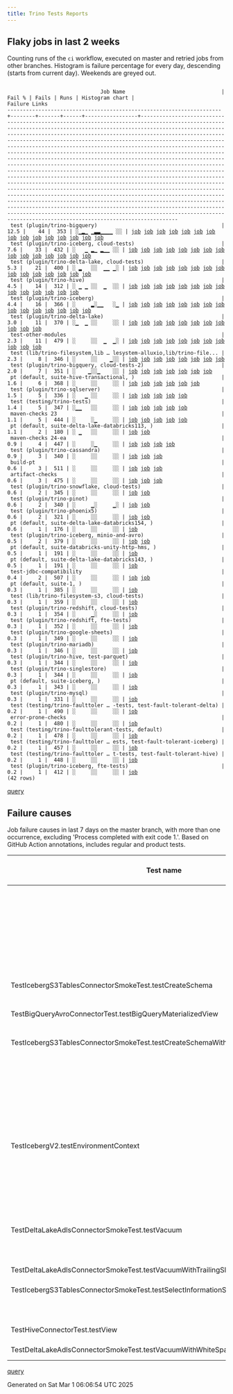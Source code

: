 ```yaml
---
title: Trino Tests Reports
---
```


## Flaky jobs in last 2 weeks

Counting runs of the `ci` workflow, executed on master and retried jobs from other branches.
Histogram is failure percentage for every day, descending (starts from current day).
Weekends are greyed out.
<pre><code>
                              Job Name                               | Fail % | Fails | Runs | Histogram chart |                                                                                                                                                                                                                                                                                                                                                                                                                                                                                                                                                                                                                  Failure Links                                                                                                                                                                                                                                                                                                                                                                                                                                                                                                                                                                                                                   
---------------------------------------------------------------------+--------+-------+------+-----------------+--------------------------------------------------------------------------------------------------------------------------------------------------------------------------------------------------------------------------------------------------------------------------------------------------------------------------------------------------------------------------------------------------------------------------------------------------------------------------------------------------------------------------------------------------------------------------------------------------------------------------------------------------------------------------------------------------------------------------------------------------------------------------------------------------------------------------------------------------------------------------------------------------------------------------------------------------------------------------------------------------------------------------------------------------------------------------------------------------------------------------------------------------------------------------------------------------------------------------------------------------
 test (plugin/trino-bigquery)                                        |   12.5 |    44 |  353 | ░▁▂▁ ▁▃▃▁▁▁▁ ░░ | <a href="https://github.com/trinodb/trino/actions/runs/13581267152/job/37967654448">job</a> <a href="https://github.com/trinodb/trino/actions/runs/13593854600/job/38006252860">job</a> <a href="https://github.com/trinodb/trino/actions/runs/13564593337/job/37914795586">job</a> <a href="https://github.com/trinodb/trino/actions/runs/13570231956/job/37933236544">job</a> <a href="https://github.com/trinodb/trino/actions/runs/13570231956/job/37933236544">job</a> <a href="https://github.com/trinodb/trino/actions/runs/13576076790/job/37952563664">job</a> <a href="https://github.com/trinodb/trino/actions/runs/13577774218/job/37957863427">job</a> <a href="https://github.com/trinodb/trino/actions/runs/13538671622/job/37834889185">job</a> <a href="https://github.com/trinodb/trino/actions/runs/13538671622/job/37834889185">job</a> <a href="https://github.com/trinodb/trino/actions/runs/13538671622/job/37838585620">job</a> <a href="https://github.com/trinodb/trino/actions/runs/13538671622/job/37838585620">job</a> <a href="https://github.com/trinodb/trino/actions/runs/13542055080/job/37845194144">job</a> <a href="https://github.com/trinodb/trino/actions/runs/13530186452/job/37810366627">job</a> <a href="https://github.com/trinodb/trino/actions/runs/13531837181/job/37815700006">job</a> <a href="https://github.com/trinodb/trino/actions/runs/13494103692/job/37697527589">job</a>  
 test (plugin/trino-iceberg, cloud-tests)                            |    7.6 |    33 |  432 | ░   ▁ ▂▁ ▂▁▁ ░░ | <a href="https://github.com/trinodb/trino/actions/runs/13583793269/job/37974426537">job</a> <a href="https://github.com/trinodb/trino/actions/runs/13558369100/job/37896981031">job</a> <a href="https://github.com/trinodb/trino/actions/runs/13519554902/job/37775642817">job</a> <a href="https://github.com/trinodb/trino/actions/runs/13524304049/job/37790946852">job</a> <a href="https://github.com/trinodb/trino/actions/runs/13524304049/job/37796013985">job</a> <a href="https://github.com/trinodb/trino/actions/runs/13529906694/job/37809454975">job</a> <a href="https://github.com/trinodb/trino/actions/runs/13530186452/job/37810376449">job</a> <a href="https://github.com/trinodb/trino/actions/runs/13491020912/job/37689192922">job</a> <a href="https://github.com/trinodb/trino/actions/runs/13486194431/job/37677646138">job</a> <a href="https://github.com/trinodb/trino/actions/runs/13488031960/job/37681766186">job</a> <a href="https://github.com/trinodb/trino/actions/runs/13488031960/job/37681766186">job</a> <a href="https://github.com/trinodb/trino/actions/runs/13473575638/job/37650032088">job</a> <a href="https://github.com/trinodb/trino/actions/runs/13426635864/job/37510739557">job</a> <a href="https://github.com/trinodb/trino/actions/runs/13427851522/job/37514081000">job</a> <a href="https://github.com/trinodb/trino/actions/runs/13431158517/job/37523247725">job</a>  
 test (plugin/trino-delta-lake, cloud-tests)                         |    5.3 |    21 |  400 | ░ ▂   ░░  ▁▁ ▁░ | <a href="https://github.com/trinodb/trino/actions/runs/13558377120/job/37896997731">job</a> <a href="https://github.com/trinodb/trino/actions/runs/13564593337/job/37914801466">job</a> <a href="https://github.com/trinodb/trino/actions/runs/13565340449/job/37917122588">job</a> <a href="https://github.com/trinodb/trino/actions/runs/13565340449/job/37917122588">job</a> <a href="https://github.com/trinodb/trino/actions/runs/13569631502/job/37931133181">job</a> <a href="https://github.com/trinodb/trino/actions/runs/13535472637/job/37826278945">job</a> <a href="https://github.com/trinodb/trino/actions/runs/13549751375/job/37870295972">job</a> <a href="https://github.com/trinodb/trino/actions/runs/13413065848/job/37467430134">job</a> <a href="https://github.com/trinodb/trino/actions/runs/13417030433/job/37480398855">job</a> <a href="https://github.com/trinodb/trino/actions/runs/13380967817/job/37369402145">job</a> <a href="https://github.com/trinodb/trino/actions/runs/13381035488/job/37369564099">job</a> <a href="https://github.com/trinodb/trino/actions/runs/13381852965/job/37371678427">job</a> <a href="https://github.com/trinodb/trino/actions/runs/13399787262/job/37427672501">job</a> <a href="https://github.com/trinodb/trino/actions/runs/13376131531/job/37355768412">job</a> <a href="https://github.com/trinodb/trino/actions/runs/13376131531/job/37355768412">job</a>  
 test (plugin/trino-hive)                                            |    4.5 |    14 |  312 | ░ ▁ ▁ ░░  ▁  ░░ | <a href="https://github.com/trinodb/trino/actions/runs/13565340449/job/37917124915">job</a> <a href="https://github.com/trinodb/trino/actions/runs/13565340449/job/37917124915">job</a> <a href="https://github.com/trinodb/trino/actions/runs/13572109227/job/37939598843">job</a> <a href="https://github.com/trinodb/trino/actions/runs/13543380494/job/37849384026">job</a> <a href="https://github.com/trinodb/trino/actions/runs/13546263314/job/37858617724">job</a> <a href="https://github.com/trinodb/trino/actions/runs/13519905598/job/37776734922">job</a> <a href="https://github.com/trinodb/trino/actions/runs/13519905598/job/37776734922">job</a> <a href="https://github.com/trinodb/trino/actions/runs/13524304049/job/37790943823">job</a> <a href="https://github.com/trinodb/trino/actions/runs/13440517407/job/37553610205">job</a> <a href="https://github.com/trinodb/trino/actions/runs/13411478353/job/37462544821">job</a> <a href="https://github.com/trinodb/trino/actions/runs/13413525979/job/37468932955">job</a> <a href="https://github.com/trinodb/trino/actions/runs/13419663401/job/37489088816">job</a> <a href="https://github.com/trinodb/trino/actions/runs/13362862750/job/37315441961">job</a> <a href="https://github.com/trinodb/trino/actions/runs/13362862750/job/37315441961">job</a>                                                                                  
 test (plugin/trino-iceberg)                                         |    4.4 |    16 |  366 | ░     ▂░▁▁   ░▁ | <a href="https://github.com/trinodb/trino/actions/runs/13583793269/job/37974426212">job</a> <a href="https://github.com/trinodb/trino/actions/runs/13577774218/job/37957872288">job</a> <a href="https://github.com/trinodb/trino/actions/runs/13524304049/job/37790946214">job</a> <a href="https://github.com/trinodb/trino/actions/runs/13529906694/job/37809454582">job</a> <a href="https://github.com/trinodb/trino/actions/runs/13481800339/job/37667945356">job</a> <a href="https://github.com/trinodb/trino/actions/runs/13488031960/job/37681766133">job</a> <a href="https://github.com/trinodb/trino/actions/runs/13488031960/job/37681766133">job</a> <a href="https://github.com/trinodb/trino/actions/runs/13455385381/job/37598521191">job</a> <a href="https://github.com/trinodb/trino/actions/runs/13455385381/job/37598521191">job</a> <a href="https://github.com/trinodb/trino/actions/runs/13426427725/job/37510177428">job</a> <a href="https://github.com/trinodb/trino/actions/runs/13431529794/job/37524400342">job</a> <a href="https://github.com/trinodb/trino/actions/runs/13383996388/job/37377381267">job</a> <a href="https://github.com/trinodb/trino/actions/runs/13383996388/job/37377381267">job</a> <a href="https://github.com/trinodb/trino/actions/runs/13376131531/job/37355773787">job</a> <a href="https://github.com/trinodb/trino/actions/runs/13376131531/job/37355773787">job</a>  
 test (plugin/trino-delta-lake)                                      |    3.0 |    11 |  370 | ░▁  ▁ ░░     ░░ | <a href="https://github.com/trinodb/trino/actions/runs/13593458360/job/38004946843">job</a> <a href="https://github.com/trinodb/trino/actions/runs/13593458360/job/38004946843">job</a> <a href="https://github.com/trinodb/trino/actions/runs/13564593337/job/37914800991">job</a> <a href="https://github.com/trinodb/trino/actions/runs/13524167209/job/37790664713">job</a> <a href="https://github.com/trinodb/trino/actions/runs/13524167209/job/37790664713">job</a> <a href="https://github.com/trinodb/trino/actions/runs/13524167209/job/37796896946">job</a> <a href="https://github.com/trinodb/trino/actions/runs/13524167209/job/37796896946">job</a> <a href="https://github.com/trinodb/trino/actions/runs/13530186452/job/37810371039">job</a> <a href="https://github.com/trinodb/trino/actions/runs/13419663401/job/37489085220">job</a> <a href="https://github.com/trinodb/trino/actions/runs/13371803014/job/37341854603">job</a> <a href="https://github.com/trinodb/trino/actions/runs/13371803014/job/37341854603">job</a>                                                                                                                                                                                                                                                                                                                                  
 test-other-modules                                                  |    2.3 |    11 |  479 | ░     ░░  ▁  ▁░ | <a href="https://github.com/trinodb/trino/actions/runs/13583793269/job/37974378906">job</a> <a href="https://github.com/trinodb/trino/actions/runs/13411509290/job/37462655858">job</a> <a href="https://github.com/trinodb/trino/actions/runs/13413525979/job/37468854608">job</a> <a href="https://github.com/trinodb/trino/actions/runs/13414746711/job/37472752077">job</a> <a href="https://github.com/trinodb/trino/actions/runs/13416608007/job/37478856980">job</a> <a href="https://github.com/trinodb/trino/actions/runs/13398902213/job/37424650573">job</a> <a href="https://github.com/trinodb/trino/actions/runs/13370453614/job/37337847443">job</a> <a href="https://github.com/trinodb/trino/actions/runs/13376693418/job/37357416742">job</a> <a href="https://github.com/trinodb/trino/actions/runs/13376729394/job/37357444668">job</a> <a href="https://github.com/trinodb/trino/actions/runs/13378289936/job/37362020885">job</a> <a href="https://github.com/trinodb/trino/actions/runs/13352878211/job/37291629067">job</a>                                                                                                                                                                                                                                                                                                                                  
 test (lib/trino-filesystem,lib … lesystem-alluxio,lib/trino-file... |    2.3 |     8 |  346 | ░     ░░    ▁░░ | <a href="https://github.com/trinodb/trino/actions/runs/13583793269/job/37974415815">job</a> <a href="https://github.com/trinodb/trino/actions/runs/13569631502/job/37931120862">job</a> <a href="https://github.com/trinodb/trino/actions/runs/13528039187/job/37803484093">job</a> <a href="https://github.com/trinodb/trino/actions/runs/13399037319/job/37425192498">job</a> <a href="https://github.com/trinodb/trino/actions/runs/13366421185/job/37325154550">job</a> <a href="https://github.com/trinodb/trino/actions/runs/13366421185/job/37325154550">job</a> <a href="https://github.com/trinodb/trino/actions/runs/13377791036/job/37360644834">job</a> <a href="https://github.com/trinodb/trino/actions/runs/13378289936/job/37362049497">job</a>                                                                                                                                                                                                                                                                                                                                                                                                                                                                                                                                                                                  
 test (plugin/trino-bigquery, cloud-tests-2)                         |    2.0 |     7 |  351 | ░    ▁░░▁    ░░ | <a href="https://github.com/trinodb/trino/actions/runs/13551667870/job/37876575427">job</a> <a href="https://github.com/trinodb/trino/actions/runs/13524304049/job/37790933604">job</a> <a href="https://github.com/trinodb/trino/actions/runs/13494103692/job/37697528322">job</a> <a href="https://github.com/trinodb/trino/actions/runs/13494103692/job/37697528322">job</a> <a href="https://github.com/trinodb/trino/actions/runs/13465657373/job/37630831436">job</a> <a href="https://github.com/trinodb/trino/actions/runs/13367104989/job/37327258524">job</a> <a href="https://github.com/trinodb/trino/actions/runs/13375863979/job/37354925638">job</a>                                                                                                                                                                                                                                                                                                                                                                                                                                                                                                                                                                                                                                                                  
 pt (default, suite-hive-transactional, )                            |    1.6 |     6 |  368 | ░     ░░     ░░ | <a href="https://github.com/trinodb/trino/actions/runs/13593854600/job/38006693652">job</a> <a href="https://github.com/trinodb/trino/actions/runs/13545236670/job/37855794108">job</a> <a href="https://github.com/trinodb/trino/actions/runs/13545236670/job/37855794108">job</a> <a href="https://github.com/trinodb/trino/actions/runs/13410984174/job/37461503841">job</a> <a href="https://github.com/trinodb/trino/actions/runs/13401341369/job/37433104222">job</a> <a href="https://github.com/trinodb/trino/actions/runs/13401341369/job/37433104222">job</a>                                                                                                                                                                                                                                                                                                                                                                                                                                                                                                                                                                                                                                                                                                                                                  
 test (plugin/trino-sqlserver)                                       |    1.5 |     5 |  336 | ░   ▁ ░░     ░░ | <a href="https://github.com/trinodb/trino/actions/runs/13572109227/job/37939610483">job</a> <a href="https://github.com/trinodb/trino/actions/runs/13516943162/job/37767513331">job</a> <a href="https://github.com/trinodb/trino/actions/runs/13519905598/job/37776744993">job</a> <a href="https://github.com/trinodb/trino/actions/runs/13519905598/job/37776744993">job</a> <a href="https://github.com/trinodb/trino/actions/runs/13431158517/job/37523256701">job</a>                                                                                                                                                                                                                                                                                                                                                                                                                                                                                                                                                                                                                                                                                                                                                                                                                                  
 test (testing/trino-tests)                                          |    1.4 |     5 |  347 | ░▁▁   ░░     ░░ | <a href="https://github.com/trinodb/trino/actions/runs/13583793269/job/37974436038">job</a> <a href="https://github.com/trinodb/trino/actions/runs/13585275681/job/37978851956">job</a> <a href="https://github.com/trinodb/trino/actions/runs/13561628870/job/37905801885">job</a> <a href="https://github.com/trinodb/trino/actions/runs/13574423167/job/37947149915">job</a> <a href="https://github.com/trinodb/trino/actions/runs/13574423167/job/37947149915">job</a>                                                                                                                                                                                                                                                                                                                                                                                                                                                                                                                                                                                                                                                                                                                                                                                                                                  
 maven-checks 23                                                     |    1.1 |     5 |  444 | ░     ░▁     ░░ | <a href="https://github.com/trinodb/trino/actions/runs/13543666106/job/37850211524">job</a> <a href="https://github.com/trinodb/trino/actions/runs/13544266876/job/37852086689">job</a> <a href="https://github.com/trinodb/trino/actions/runs/13476065925/job/37655401381">job</a> <a href="https://github.com/trinodb/trino/actions/runs/13426581530/job/37510542631">job</a> <a href="https://github.com/trinodb/trino/actions/runs/13399787262/job/37427614172">job</a>                                                                                                                                                                                                                                                                                                                                                                                                                                                                                                                                                                                                                                                                                                                                                                                                                                  
 pt (default, suite-delta-lake-databricks113, )                      |    1.1 |     2 |  180 | ░ ▁   ░░     ░░ | <a href="https://github.com/trinodb/trino/actions/runs/13574423167/job/37947684912">job</a> <a href="https://github.com/trinodb/trino/actions/runs/13574423167/job/37947684912">job</a>                                                                                                                                                                                                                                                                                                                                                                                                                                                                                                                                                                                                                                                                                                                                                                                                                                                                                                                                                                                                                                                                                  
 maven-checks 24-ea                                                  |    0.9 |     4 |  447 | ░     ░▁     ░░ | <a href="https://github.com/trinodb/trino/actions/runs/13543666106/job/37850211910">job</a> <a href="https://github.com/trinodb/trino/actions/runs/13544266876/job/37852087679">job</a> <a href="https://github.com/trinodb/trino/actions/runs/13476065925/job/37655401464">job</a> <a href="https://github.com/trinodb/trino/actions/runs/13426581530/job/37510542950">job</a>                                                                                                                                                                                                                                                                                                                                                                                                                                                                                                                                                                                                                                                                                                                                                                                                                                                                                                                  
 test (plugin/trino-cassandra)                                       |    0.9 |     3 |  340 | ░     ░░     ░░ | <a href="https://github.com/trinodb/trino/actions/runs/13539423229/job/37837124571">job</a> <a href="https://github.com/trinodb/trino/actions/runs/13539423229/job/37837124571">job</a> <a href="https://github.com/trinodb/trino/actions/runs/13413065848/job/37467428796">job</a>                                                                                                                                                                                                                                                                                                                                                                                                                                                                                                                                                                                                                                                                                                                                                                                                                                                                                                                                                                                                  
 build-pt                                                            |    0.6 |     3 |  511 | ░     ░░     ░░ | <a href="https://github.com/trinodb/trino/actions/runs/13583793269/job/37974378089">job</a> <a href="https://github.com/trinodb/trino/actions/runs/13436257631/job/37539132541">job</a> <a href="https://github.com/trinodb/trino/actions/runs/13436257631/job/37539132541">job</a>                                                                                                                                                                                                                                                                                                                                                                                                                                                                                                                                                                                                                                                                                                                                                                                                                                                                                                                                                                                                  
 artifact-checks                                                     |    0.6 |     3 |  475 | ░     ░░     ░░ | <a href="https://github.com/trinodb/trino/actions/runs/13583793269/job/37974377357">job</a> <a href="https://github.com/trinodb/trino/actions/runs/13540098834/job/37839089310">job</a> <a href="https://github.com/trinodb/trino/actions/runs/13540098834/job/37839089310">job</a>                                                                                                                                                                                                                                                                                                                                                                                                                                                                                                                                                                                                                                                                                                                                                                                                                                                                                                                                                                                                  
 test (plugin/trino-snowflake, cloud-tests)                          |    0.6 |     2 |  345 | ░     ░░     ░░ | <a href="https://github.com/trinodb/trino/actions/runs/13545168821/job/37854987149">job</a> <a href="https://github.com/trinodb/trino/actions/runs/13545168821/job/37854987149">job</a>                                                                                                                                                                                                                                                                                                                                                                                                                                                                                                                                                                                                                                                                                                                                                                                                                                                                                                                                                                                                                                                                                  
 test (plugin/trino-pinot)                                           |    0.6 |     2 |  340 | ░     ▁░     ▁░ | <a href="https://github.com/trinodb/trino/actions/runs/13486635999/job/37678662975">job</a> <a href="https://github.com/trinodb/trino/actions/runs/13350032353/job/37285358253">job</a>                                                                                                                                                                                                                                                                                                                                                                                                                                                                                                                                                                                                                                                                                                                                                                                                                                                                                                                                                                                                                                                                                  
 test (plugin/trino-phoenix5)                                        |    0.6 |     2 |  321 | ░     ░░     ░░ | <a href="https://github.com/trinodb/trino/actions/runs/13593854600/job/38006267374">job</a> <a href="https://github.com/trinodb/trino/actions/runs/13378289936/job/37362062949">job</a>                                                                                                                                                                                                                                                                                                                                                                                                                                                                                                                                                                                                                                                                                                                                                                                                                                                                                                                                                                                                                                                                                  
 pt (default, suite-delta-lake-databricks154, )                      |    0.6 |     1 |  176 | ░     ░░     ░░ | <a href="https://github.com/trinodb/trino/actions/runs/13427851522/job/37514337287">job</a>                                                                                                                                                                                                                                                                                                                                                                                                                                                                                                                                                                                                                                                                                                                                                                                                                                                                                                                                                                                                                                                                                                                                                                  
 test (plugin/trino-iceberg, minio-and-avro)                         |    0.5 |     2 |  379 | ░     ░░     ░░ | <a href="https://github.com/trinodb/trino/actions/runs/13583793269/job/37974427133">job</a> <a href="https://github.com/trinodb/trino/actions/runs/13405837737/job/37445546968">job</a>                                                                                                                                                                                                                                                                                                                                                                                                                                                                                                                                                                                                                                                                                                                                                                                                                                                                                                                                                                                                                                                                                  
 pt (default, suite-databricks-unity-http-hms, )                     |    0.5 |     1 |  191 | ░     ░░     ░░ | <a href="https://github.com/trinodb/trino/actions/runs/13443269645/job/37563076691">job</a>                                                                                                                                                                                                                                                                                                                                                                                                                                                                                                                                                                                                                                                                                                                                                                                                                                                                                                                                                                                                                                                                                                                                                                  
 pt (default, suite-delta-lake-databricks143, )                      |    0.5 |     1 |  191 | ░     ░░     ░░ | <a href="https://github.com/trinodb/trino/actions/runs/13381035488/job/37369802424">job</a>                                                                                                                                                                                                                                                                                                                                                                                                                                                                                                                                                                                                                                                                                                                                                                                                                                                                                                                                                                                                                                                                                                                                                                  
 test-jdbc-compatibility                                             |    0.4 |     2 |  507 | ░     ░░     ░░ | <a href="https://github.com/trinodb/trino/actions/runs/13583793269/job/37974378506">job</a> <a href="https://github.com/trinodb/trino/actions/runs/13426427725/job/37510129698">job</a>                                                                                                                                                                                                                                                                                                                                                                                                                                                                                                                                                                                                                                                                                                                                                                                                                                                                                                                                                                                                                                                                                  
 pt (default, suite-1, )                                             |    0.3 |     1 |  385 | ░     ░░     ░░ | <a href="https://github.com/trinodb/trino/actions/runs/13431158517/job/37523674144">job</a>                                                                                                                                                                                                                                                                                                                                                                                                                                                                                                                                                                                                                                                                                                                                                                                                                                                                                                                                                                                                                                                                                                                                                                  
 test (lib/trino-filesystem-s3, cloud-tests)                         |    0.3 |     1 |  359 | ░     ░░     ░░ | <a href="https://github.com/trinodb/trino/actions/runs/13417030433/job/37480388589">job</a>                                                                                                                                                                                                                                                                                                                                                                                                                                                                                                                                                                                                                                                                                                                                                                                                                                                                                                                                                                                                                                                                                                                                                                  
 test (plugin/trino-redshift, cloud-tests)                           |    0.3 |     1 |  354 | ░     ▁░     ░░ | <a href="https://github.com/trinodb/trino/actions/runs/13486194431/job/37677647791">job</a>                                                                                                                                                                                                                                                                                                                                                                                                                                                                                                                                                                                                                                                                                                                                                                                                                                                                                                                                                                                                                                                                                                                                                                  
 test (plugin/trino-redshift, fte-tests)                             |    0.3 |     1 |  352 | ░     ░░     ░░ | <a href="https://github.com/trinodb/trino/actions/runs/13589176328/job/37990915910">job</a>                                                                                                                                                                                                                                                                                                                                                                                                                                                                                                                                                                                                                                                                                                                                                                                                                                                                                                                                                                                                                                                                                                                                                                  
 test (plugin/trino-google-sheets)                                   |    0.3 |     1 |  349 | ░     ░░     ░░ | <a href="https://github.com/trinodb/trino/actions/runs/13551667870/job/37876580252">job</a>                                                                                                                                                                                                                                                                                                                                                                                                                                                                                                                                                                                                                                                                                                                                                                                                                                                                                                                                                                                                                                                                                                                                                                  
 test (plugin/trino-mariadb)                                         |    0.3 |     1 |  346 | ░     ░░     ░░ | <a href="https://github.com/trinodb/trino/actions/runs/13576076790/job/37952574781">job</a>                                                                                                                                                                                                                                                                                                                                                                                                                                                                                                                                                                                                                                                                                                                                                                                                                                                                                                                                                                                                                                                                                                                                                                  
 test (plugin/trino-hive, test-parquet)                              |    0.3 |     1 |  344 | ░     ░░     ░░ | <a href="https://github.com/trinodb/trino/actions/runs/13547556490/job/37862942205">job</a>                                                                                                                                                                                                                                                                                                                                                                                                                                                                                                                                                                                                                                                                                                                                                                                                                                                                                                                                                                                                                                                                                                                                                                  
 test (plugin/trino-singlestore)                                     |    0.3 |     1 |  344 | ░     ░░     ░░ | <a href="https://github.com/trinodb/trino/actions/runs/13379744880/job/37366135731">job</a>                                                                                                                                                                                                                                                                                                                                                                                                                                                                                                                                                                                                                                                                                                                                                                                                                                                                                                                                                                                                                                                                                                                                                                  
 pt (default, suite-iceberg, )                                       |    0.3 |     1 |  343 | ░     ░░     ░░ | <a href="https://github.com/trinodb/trino/actions/runs/13406953208/job/37448823705">job</a>                                                                                                                                                                                                                                                                                                                                                                                                                                                                                                                                                                                                                                                                                                                                                                                                                                                                                                                                                                                                                                                                                                                                                                  
 test (plugin/trino-mysql)                                           |    0.3 |     1 |  331 | ░     ░░     ░░ | <a href="https://github.com/trinodb/trino/actions/runs/13377791036/job/37360661319">job</a>                                                                                                                                                                                                                                                                                                                                                                                                                                                                                                                                                                                                                                                                                                                                                                                                                                                                                                                                                                                                                                                                                                                                                                  
 test (testing/trino-faulttoler … -tests, test-fault-tolerant-delta) |    0.2 |     1 |  490 | ░     ░░     ░░ | <a href="https://github.com/trinodb/trino/actions/runs/13583793269/job/37974435031">job</a>                                                                                                                                                                                                                                                                                                                                                                                                                                                                                                                                                                                                                                                                                                                                                                                                                                                                                                                                                                                                                                                                                                                                                                  
 error-prone-checks                                                  |    0.2 |     1 |  480 | ░     ░░     ░░ | <a href="https://github.com/trinodb/trino/actions/runs/13583793269/job/37974377096">job</a>                                                                                                                                                                                                                                                                                                                                                                                                                                                                                                                                                                                                                                                                                                                                                                                                                                                                                                                                                                                                                                                                                                                                                                  
 test (testing/trino-faulttolerant-tests, default)                   |    0.2 |     1 |  478 | ░     ░░     ░░ | <a href="https://github.com/trinodb/trino/actions/runs/13583793269/job/37974434653">job</a>                                                                                                                                                                                                                                                                                                                                                                                                                                                                                                                                                                                                                                                                                                                                                                                                                                                                                                                                                                                                                                                                                                                                                                  
 test (testing/trino-faulttoler … ests, test-fault-tolerant-iceberg) |    0.2 |     1 |  457 | ░     ░░     ░░ | <a href="https://github.com/trinodb/trino/actions/runs/13583793269/job/37974435683">job</a>                                                                                                                                                                                                                                                                                                                                                                                                                                                                                                                                                                                                                                                                                                                                                                                                                                                                                                                                                                                                                                                                                                                                                                  
 test (testing/trino-faulttoler … t-tests, test-fault-tolerant-hive) |    0.2 |     1 |  448 | ░     ░░     ░░ | <a href="https://github.com/trinodb/trino/actions/runs/13583793269/job/37974435373">job</a>                                                                                                                                                                                                                                                                                                                                                                                                                                                                                                                                                                                                                                                                                                                                                                                                                                                                                                                                                                                                                                                                                                                                                                  
 test (plugin/trino-iceberg, fte-tests)                              |    0.2 |     1 |  412 | ░     ░░     ░░ | <a href="https://github.com/trinodb/trino/actions/runs/13583793269/job/37974426826">job</a>                                                                                                                                                                                                                                                                                                                                                                                                                                                                                                                                                                                                                                                                                                                                                                                                                                                                                                                                                                                                                                                                                                                                                                  
(42 rows)
</code></pre>
[query](https://github.com/trinodb/reports/blob/242d6d41691e34e7ff6b4614d9053f091375c56c/sql/tests/jobs.sql)

## Failure causes

Job failure causes in last 7 days on the master branch, with more than one occurrence,
excluding 'Process completed with exit code 1.'.
Based on GitHub Action annotations, includes regular and product tests.

| Test name                                                                       | Message                                                                                                                                                                                                     | Test failures | Run failures | % of runs | First seen at           | Last seen at            | Failure Links                                                                                                                                                                                                                                                                                                                                                                                                    |
| ------------------------------------------------------------------------------- | ----------------------------------------------------------------------------------------------------------------------------------------------------------------------------------------------------------- | -------------:| ------------:| ---------:| ----------------------- | ----------------------- | ---------------------------------------------------------------------------------------------------------------------------------------------------------------------------------------------------------------------------------------------------------------------------------------------------------------------------------------------------------------------------------------------------------------- |
|                                                                                 | The operation was canceled.                                                                                                                                                                                 |            30 |            5 |       0.7 | 2025-02-26 08:58:33.000 | 2025-02-28 10:33:12.000 | <a href="https://github.com/trinodb/trino/actions/runs/13539538445/job/37837991795">job</a> <a href="https://github.com/trinodb/trino/actions/runs/13543666106/job/37850777437">job</a> <a href="https://github.com/trinodb/trino/actions/runs/13543666106/job/37850778491">job</a> <a href="https://github.com/trinodb/trino/actions/runs/13543666106/job/37850778981">job</a> <a href="https://github.com/trinodb/trino/actions/runs/13543666106/job/37850779427">job</a>  |
|                                                                                 | Canceling since a higher priority waiting request for 'workflow=ci,\&lt;br/\&gt;                                                                                                                                  |            21 |            3 |       0.4 | 2025-02-26 08:58:33.000 | 2025-02-26 13:15:26.000 | <a href="https://github.com/trinodb/trino/actions/runs/13539538445/job/37837991795">job</a> <a href="https://github.com/trinodb/trino/actions/runs/13543666106/job/37850777437">job</a> <a href="https://github.com/trinodb/trino/actions/runs/13543666106/job/37850778491">job</a> <a href="https://github.com/trinodb/trino/actions/runs/13543666106/job/37850778981">job</a> <a href="https://github.com/trinodb/trino/actions/runs/13543666106/job/37850779427">job</a>  |
|                                                                                 | The run was canceled by @github-actions\[bot\].                                                                                                                                                             |            14 |            1 |       0.1 | 2025-02-26 17:25:45.000 | 2025-02-26 17:26:20.000 | <a href="https://github.com/trinodb/trino/actions/runs/13549723577/job/37870142940">job</a> <a href="https://github.com/trinodb/trino/actions/runs/13549723577/job/37870143304">job</a> <a href="https://github.com/trinodb/trino/actions/runs/13549723577/job/37870143665">job</a> <a href="https://github.com/trinodb/trino/actions/runs/13549723577/job/37870144374">job</a> <a href="https://github.com/trinodb/trino/actions/runs/13549723577/job/37870144727">job</a>  |
| TestIcebergS3TablesConnectorSmokeTest.testCreateSchema                          | Error listing schemas for catalog iceberg: Failed to list namespaces                                                                                                                                        |             8 |            7 |       0.9 | 2025-02-25 11:10:16.000 | 2025-02-27 03:57:45.000 | <a href="https://github.com/trinodb/trino/actions/runs/13519554902/job/37775642817">job</a> <a href="https://github.com/trinodb/trino/actions/runs/13524304049/job/37790946852">job</a> <a href="https://github.com/trinodb/trino/actions/runs/13524304049/job/37796013985">job</a> <a href="https://github.com/trinodb/trino/actions/runs/13529906694/job/37809454975">job</a> <a href="https://github.com/trinodb/trino/actions/runs/13530186452/job/37810376449">job</a>  |
| TestBigQueryAvroConnectorTest.testBigQueryMaterializedView                      | No valid spans, queries were executing concurrently                                                                                                                                                         |             8 |            7 |       0.9 | 2025-02-22 00:27:28.000 | 2025-02-27 23:39:26.000 | <a href="https://github.com/trinodb/trino/actions/runs/13467361418/job/37635805869">job</a> <a href="https://github.com/trinodb/trino/actions/runs/13487149898/job/37679763334">job</a> <a href="https://github.com/trinodb/trino/actions/runs/13530186452/job/37810366627">job</a> <a href="https://github.com/trinodb/trino/actions/runs/13538671622/job/37834889185">job</a> <a href="https://github.com/trinodb/trino/actions/runs/13538671622/job/37838585620">job</a>  |
| TestIcebergS3TablesConnectorSmokeTest.testCreateSchemaWithNonLowercaseOwnerName | Error listing schemas for catalog iceberg: Failed to list namespaces                                                                                                                                        |             8 |            7 |       0.9 | 2025-02-25 11:10:16.000 | 2025-02-27 03:57:45.000 | <a href="https://github.com/trinodb/trino/actions/runs/13519554902/job/37775642817">job</a> <a href="https://github.com/trinodb/trino/actions/runs/13524304049/job/37790946852">job</a> <a href="https://github.com/trinodb/trino/actions/runs/13524304049/job/37796013985">job</a> <a href="https://github.com/trinodb/trino/actions/runs/13529906694/job/37809454975">job</a> <a href="https://github.com/trinodb/trino/actions/runs/13530186452/job/37810376449">job</a>  |
|                                                                                 | Process completed with exit code 127.                                                                                                                                                                       |             5 |            1 |       0.1 | 2025-02-26 17:25:45.000 | 2025-02-26 17:25:49.000 | <a href="https://github.com/trinodb/trino/actions/runs/13549723577/job/37870212460">job</a> <a href="https://github.com/trinodb/trino/actions/runs/13549723577/job/37870213230">job</a> <a href="https://github.com/trinodb/trino/actions/runs/13549723577/job/37870213523">job</a> <a href="https://github.com/trinodb/trino/actions/runs/13549723577/job/37870213951">job</a> <a href="https://github.com/trinodb/trino/actions/runs/13549723577/job/37870214311">job</a>  |
|                                                                                 | Can't find 'action.yml', 'action.yaml' or 'Dockerfile' under '/home/runner/work/trino/trino/.github/actions/process-test-results'. Did you forget to run actions/checkout before running your local action? |             5 |            1 |       0.1 | 2025-02-26 17:25:45.000 | 2025-02-26 17:25:49.000 | <a href="https://github.com/trinodb/trino/actions/runs/13549723577/job/37870212460">job</a> <a href="https://github.com/trinodb/trino/actions/runs/13549723577/job/37870213230">job</a> <a href="https://github.com/trinodb/trino/actions/runs/13549723577/job/37870213523">job</a> <a href="https://github.com/trinodb/trino/actions/runs/13549723577/job/37870213951">job</a> <a href="https://github.com/trinodb/trino/actions/runs/13549723577/job/37870214311">job</a>  |
| TestIcebergV2.testEnvironmentContext                                            | Expecting map:\&lt;br/\&gt;                                                                                                                                                                                       |             5 |            5 |       0.7 | 2025-02-23 10:01:13.000 | 2025-02-27 23:41:52.000 | <a href="https://github.com/trinodb/trino/actions/runs/13481800339/job/37667945356">job</a> <a href="https://github.com/trinodb/trino/actions/runs/13488031960/job/37681766133">job</a> <a href="https://github.com/trinodb/trino/actions/runs/13524304049/job/37790946214">job</a> <a href="https://github.com/trinodb/trino/actions/runs/13529906694/job/37809454582">job</a> <a href="https://github.com/trinodb/trino/actions/runs/13577774218/job/37957872288">job</a>  |
|                                                                                 | LeftCurly: '\{' at column 84 should be on a new line.                                                                                                                                                       |             4 |            2 |       0.3 | 2025-02-26 12:33:18.000 | 2025-02-26 13:07:36.000 | <a href="https://github.com/trinodb/trino/actions/runs/13543666106/job/37850211524">job</a> <a href="https://github.com/trinodb/trino/actions/runs/13543666106/job/37850211910">job</a> <a href="https://github.com/trinodb/trino/actions/runs/13544266876/job/37852086689">job</a> <a href="https://github.com/trinodb/trino/actions/runs/13544266876/job/37852087679">job</a>                                                                                  |
|                                                                                 | RightCurly: '\}' at column 13 should be alone on a line.                                                                                                                                                    |             4 |            3 |       0.4 | 2025-02-22 20:05:54.000 | 2025-02-23 09:49:23.000 | <a href="https://github.com/trinodb/trino/actions/runs/13476065925/job/37655401381">job</a> <a href="https://github.com/trinodb/trino/actions/runs/13476065925/job/37655401464">job</a> <a href="https://github.com/trinodb/trino/actions/runs/13480870808/job/37665869044">job</a> <a href="https://github.com/trinodb/trino/actions/runs/13481800339/job/37667938173">job</a>                                                                                  |
|                                                                                 | WhitespaceAround: '\{' is not preceded with whitespace.                                                                                                                                                     |             4 |            2 |       0.3 | 2025-02-26 12:33:18.000 | 2025-02-26 13:07:36.000 | <a href="https://github.com/trinodb/trino/actions/runs/13543666106/job/37850211524">job</a> <a href="https://github.com/trinodb/trino/actions/runs/13543666106/job/37850211910">job</a> <a href="https://github.com/trinodb/trino/actions/runs/13544266876/job/37852086689">job</a> <a href="https://github.com/trinodb/trino/actions/runs/13544266876/job/37852087679">job</a>                                                                                  |
| TestDeltaLakeAdlsConnectorSmokeTest.testVacuum                                  | expected: \&lt;br/\&gt;                                                                                                                                                                                           |             4 |            4 |       0.5 | 2025-02-26 17:44:05.000 | 2025-02-27 23:39:29.000 | <a href="https://github.com/trinodb/trino/actions/runs/13549751375/job/37870295972">job</a> <a href="https://github.com/trinodb/trino/actions/runs/13569631502/job/37931133181">job</a> <a href="https://github.com/trinodb/trino/actions/runs/13577774218/job/37957869119">job</a> <a href="https://github.com/trinodb/trino/actions/runs/13577779742/job/37957869282">job</a>                                                                                  |
|                                                                                 | WhitespaceAfter: ',' is not followed by whitespace.                                                                                                                                                         |             4 |            3 |       0.4 | 2025-02-22 20:05:54.000 | 2025-02-23 09:49:23.000 | <a href="https://github.com/trinodb/trino/actions/runs/13476065925/job/37655401381">job</a> <a href="https://github.com/trinodb/trino/actions/runs/13476065925/job/37655401464">job</a> <a href="https://github.com/trinodb/trino/actions/runs/13480870808/job/37665869044">job</a> <a href="https://github.com/trinodb/trino/actions/runs/13481800339/job/37667938173">job</a>                                                                                  |
| TestDeltaLakeAdlsConnectorSmokeTest.testVacuumWithTrailingSlash                 | expected: \&lt;br/\&gt;                                                                                                                                                                                           |             3 |            3 |       0.4 | 2025-02-26 03:08:44.000 | 2025-02-27 15:46:09.000 | <a href="https://github.com/trinodb/trino/actions/runs/13535472637/job/37826278945">job</a> <a href="https://github.com/trinodb/trino/actions/runs/13564593337/job/37914801466">job</a> <a href="https://github.com/trinodb/trino/actions/runs/13569915752/job/37932099206">job</a>                                                                                                                                                                  |
| TestIcebergS3TablesConnectorSmokeTest.testSelectInformationSchemaTables         | Multiple Failures \(1 failure\)\&lt;br/\&gt;                                                                                                                                                                      |             2 |            2 |       0.3 | 2025-02-24 00:04:44.000 | 2025-02-24 05:03:58.000 | <a href="https://github.com/trinodb/trino/actions/runs/13488031960/job/37681766186">job</a> <a href="https://github.com/trinodb/trino/actions/runs/13491020912/job/37689192922">job</a>                                                                                                                                                                                                                                                  |
|                                                                                 | PR requires a rebase. Found: 1 merge commits.                                                                                                                                                               |             2 |            2 |       0.3 | 2025-02-25 03:26:35.000 | 2025-02-25 06:51:40.000 | <a href="https://github.com/trinodb/trino/actions/runs/13512970908/job/37756567975">job</a> <a href="https://github.com/trinodb/trino/actions/runs/13515361639/job/37762945541">job</a>                                                                                                                                                                                                                                                  |
| TestHiveConnectorTest.testView                                                  | Error listing tables for catalog hive\_timestamp\_nanos: io.trino.spi.TrinoException: Could not read table schema                                                                                           |             2 |            2 |       0.3 | 2025-02-26 12:25:47.000 | 2025-02-26 14:55:19.000 | <a href="https://github.com/trinodb/trino/actions/runs/13543380494/job/37849384026">job</a> <a href="https://github.com/trinodb/trino/actions/runs/13546263314/job/37858617724">job</a>                                                                                                                                                                                                                                                  |
| TestDeltaLakeAdlsConnectorSmokeTest.testVacuumWithWhiteSpace                    | expected: \&lt;br/\&gt;                                                                                                                                                                                           |             2 |            2 |       0.3 | 2025-02-26 17:44:05.000 | 2025-02-27 11:06:56.000 | <a href="https://github.com/trinodb/trino/actions/runs/13549751375/job/37870295972">job</a> <a href="https://github.com/trinodb/trino/actions/runs/13564593337/job/37914801466">job</a>                                                                                                                                                                                                                                                  |

[query](https://github.com/trinodb/reports/blob/242d6d41691e34e7ff6b4614d9053f091375c56c/sql/tests/annotations.sql)

Generated on Sat Mar  1 06:06:54 UTC 2025
